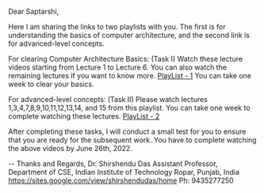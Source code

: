 Dear Saptarshi,

Here I am sharing the links to two playlists with you. The first is for understanding the basics of computer architecture, and the second link is for advanced-level concepts.

For clearing Computer Architecture Basics: (Task I)
Watch these lecture videos starting from Lecture 1 to Lecture 6. You can also watch the remaining lectures if you want to know more. 
[PlayList - 1](https://youtube.com/playlist?list=PLUMPEI4J8nz9uF8W4fCezV6pqYJcJdTNK)
You can take one week to clear your basics.

For advanced-level concepts: (Task II)
Please watch lectures 1,3,4,7,8,9,10,11,12,13,14, and 15 from this playlist. You can take one week to complete watching these lectures. 
[PlayList - 2](https://youtube.com/playlist?list=PLUMPEI4J8nz95MwLZgM3RbBP2deDYzIU7)


After completing these tasks, I will conduct a small test for you to ensure that you are ready for the subsequent work. You have to complete watching the above videos by June 26th, 2022.

--
Thanks and Regards,
Dr. Shirshendu Das
Assistant Professor,
Department of CSE,
Indian Institute of Technology Ropar, Punjab, India
https://sites.google.com/view/shirshendudas/home
Ph: 9435277250